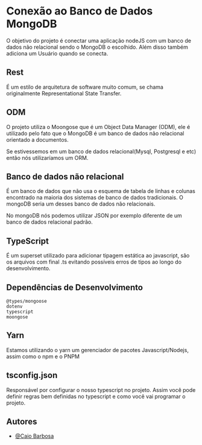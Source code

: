 # Conexão ao Banco de Dados MongoDB

O objetivo do projeto é conectar uma aplicação nodeJS com um banco de dados não relacional sendo o MongoDB o escolhido. Além disso também adiciona um Usuário quando se conecta.

## Rest

É um estilo de arquitetura de software muito comum, se chama originalmente Representational State Transfer.

## ODM
 O projeto utiliza o Moongose que é um Object Data Manager (ODM), ele é utilizado pelo fato que o MongoDB é um banco de dados não relacional orientado a documentos.

 Se estivessemos em um banco de dados relacional(Mysql, Postgresql e etc) então nós utilizaríamos um ORM.

## Banco de dados não relacional

É um banco de dados que não usa o esquema de tabela de linhas e colunas encontrado na maioria dos sistemas de banco de dados tradicionais. O mongoDB seria um desses banco de dados não relacionais.

No mongoDB nós podemos utilizar JSON por exemplo diferente de um banco de dados relacional padrão.

## TypeScript

É um superset utilizado para adicionar tipagem estática ao javascript, são os arquivos com final .ts
evitando possíveis erros de tipos ao longo do desenvolvimento.

## Dependências de Desenvolvimento

    @types/mongoose
    dotenv
    typescript
    moongose

## Yarn

Estamos utilizando o yarn um gerenciador de pacotes Javascript/Nodejs, assim como o npm e o PNPM

## tsconfig.json

Responsável por configurar o nosso typescript no projeto.
Assim você pode definir regras bem definidas no typescript e como você vai programar o projeto.

## Autores
- [@Caio Barbosa](https://github.com/caiobarbosa881)